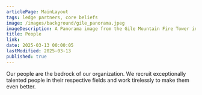 ```yaml
---
articlePage: MainLayout
tags: ledge partners, core beliefs
image: /images/background/gile_panorama.jpeg
imageDescription: A Panorama image from the Gile Mountain Fire Tower in Norwich, VT
title: People
link:
date: 2025-03-13 00:00:05
lastModified: 2025-03-13
published: true
---
```

Our people are the bedrock of our organization. We recruit exceptionally talented people in their respective fields and work tirelessly to make them even better.
